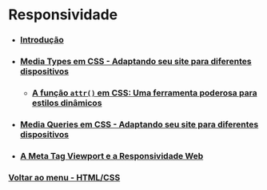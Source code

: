 # Responsividade

- ### [Introdução](./Material-Estudo/Introducao.md)

- ### [Media Types em CSS - Adaptando seu site para diferentes dispositivos](./Material-Estudo/media-types.md)

  - ### [A função `attr()` em CSS: Uma ferramenta poderosa para estilos dinâmicos](./Material-Estudo/funcao-attr.md)

- ### [Media Queries em CSS - Adaptando seu site para diferentes dispositivos](./Material-Estudo/media-queries.md)

- ### [A Meta Tag Viewport e a Responsividade Web](./Material-Estudo/meta-tag-viewport.md)

### [Voltar ao menu - HTML/CSS](../readme-HTML.md)
